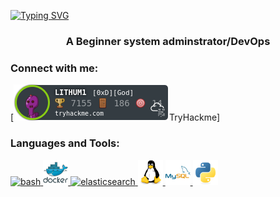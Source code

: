 [![Typing SVG](https://readme-typing-svg.herokuapp.com?font=Hack&color=%239315B7&lines=What's+up!+I'm+Nabil+-+aka+LITHUM1)](https://git.io/typing-svg)

<h3 align="center">A Beginner system adminstrator/DevOps</h3>

<h3 align="left">Connect with me:</h3>
<p align="left">


[![tryhackme stats](https://raw.githubusercontent.com/LITHUM1/LITHUM1/main/assets/thm_propic.png)TryHackme]

<h3 align="left">Languages and Tools:</h3>
<p align="left"> <a href="https://www.gnu.org/software/bash/" target="_blank" rel="noreferrer">
<img src="https://www.vectorlogo.zone/logos/gnu_bash/gnu_bash-icon.svg" alt="bash" width="40" height="40"/>
</a> <a href="https://www.docker.com/" target="_blank" rel="noreferrer">
<img src="https://raw.githubusercontent.com/devicons/devicon/master/icons/docker/docker-original-wordmark.svg" alt="docker" width="40" height="40"/> 
</a> <a href="https://www.elastic.co" target="_blank" rel="noreferrer"> 
  <img src="https://www.vectorlogo.zone/logos/elastic/elastic-icon.svg" alt="elasticsearch" width="40" height="40"/> 
</a> <a href="https://www.linux.org/" target="_blank" rel="noreferrer"> 
  <img src="https://raw.githubusercontent.com/devicons/devicon/master/icons/linux/linux-original.svg" alt="linux" width="40" height="40"/> </a> 
  <a href="https://www.mysql.com/" target="_blank" rel="noreferrer"> <img src="https://raw.githubusercontent.com/devicons/devicon/master/icons/mysql/mysql-original-wordmark.svg" alt="mysql" width="40" height="40"/> 
  </a> <a href="https://www.python.org" target="_blank" rel="noreferrer">
  <img src="https://raw.githubusercontent.com/devicons/devicon/master/icons/python/python-original.svg" alt="python" width="40" height="40"/> </a> </p>







[tryhackme]: https://tryhackme.com/p/LITHUM1
